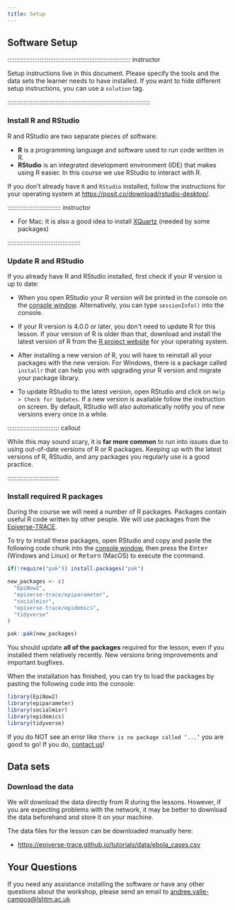 ```yaml
---
title: Setup
---
```


## Software Setup

::::::::::::::::::::::::::::::::::::::::::::::::::::::::::::::::::::: instructor

Setup instructions live in this document. Please specify the tools and the data sets the learner needs to have installed. If you want to hide different setup instructions, you can use a `solution` tag.

::::::::::::::::::::::::::::::::::::::::::::::::::::::::::::::::::::::::::::::::

### Install R and RStudio

R and RStudio are two separate pieces of software: 

* **R** is a programming language and software used to run code written in R.
* **RStudio** is an integrated development environment (IDE) that makes using R easier. In this course we use RStudio to interact with R. 

If you don't already have `R` and `RStudio` installed, follow the instructions for your operating system at <https://posit.co/download/rstudio-desktop/>.

:::::::::::::::::::::::::::::: instructor

* For Mac: It is also a good idea to install [XQuartz](https://www.xquartz.org/) (needed by some packages)

:::::::::::::::::::::::::::::::::::::::::

### Update R and RStudio

If you already have R and RStudio installed, first check if your R version is up to date:

* When you open RStudio your R version will be printed in the console on the [console window](https://docs.posit.co/ide/user/ide/guide/code/console.html). Alternatively, you can type `sessionInfo()` into the console. 

* If your R version is 4.0.0 or later, you don't need to update R for this lesson. If your version of R is older than that, download and install the latest version of R from the [R project website](https://cran.rstudio.com/) for your operating system. 

* After installing a new version of R, you will have to reinstall all your packages with the new version. For Windows, there is a package called `installr` that can help you with upgrading your R version and migrate your package library. 

* To update RStudio to the latest version, open RStudio and click on 
`Help > Check for Updates`. If a new version is available follow the 
instruction on screen. By default, RStudio will also automatically notify you 
of new versions every once in a while.

::::::::::::::::::::::::::::: callout

While this may sound scary, it is **far more common** to run into issues due to using out-of-date versions of R or R packages. Keeping up with the latest versions of R, RStudio, and any packages you regularly use is a good practice.

:::::::::::::::::::::::::::::

### Install required R packages

During the course we will need a number of R packages. Packages contain useful R code written by other people. We will use packages from the [Epiverse-TRACE](https://epiverse-trace.github.io/). 

To try to install these packages, open RStudio and copy and paste the following code chunk into the [console window](https://docs.posit.co/ide/user/ide/guide/code/console.html), then press the <kbd>Enter</kbd> (Windows and Linux) or <kbd>Return</kbd> (MacOS) to execute the command.

```r
if(!require("pak")) install.packages("pak")

new_packages <- c(
  "EpiNow2",
  "epiverse-trace/epiparameter",
  "socialmixr",
  "epiverse-trace/epidemics",
  "tidyverse"
)

pak::pak(new_packages)
```

You should update **all of the packages** required for the lesson, even if you installed them relatively recently. New versions bring improvements and important bugfixes.

When the installation has finished, you can try to load the packages by pasting the following code into the console:

```r
library(EpiNow2)
library(epiparameter)
library(socialmixr)
library(epidemics)
library(tidyverse)
```

If you do NOT see an error like `there is no package called ‘...’` you are good to go! If you do, [contact us](#your-questions)!

## Data sets

### Download the data

We will download the data directly from R during the lessons. However, if you are expecting problems with the network, it may be better to download the data beforehand and store it on your machine.

The data files for the lesson can be downloaded manually here: 

- <https://epiverse-trace.github.io/tutorials/data/ebola_cases.csv>

## Your Questions

If you need any assistance installing the software or have any other questions about the workshop, please send an email to <andree.valle-campos@lshtm.ac.uk>
